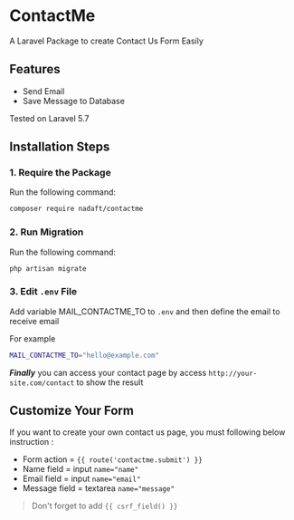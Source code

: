 # ContactMe

A Laravel Package to create Contact Us Form Easily

## Features
- Send Email
- Save Message to Database

Tested on Laravel 5.7

## Installation Steps

### 1. Require the Package

Run the following command: 

```bash
composer require nadaft/contactme
```

### 2. Run Migration

Run the following command: 

```bash
php artisan migrate
```

### 3. Edit `.env` File

Add variable MAIL_CONTACTME_TO to `.env` and then define the email to receive email

For example

```bash
MAIL_CONTACTME_TO="hello@example.com"
```
***Finally*** you can access your contact page by access `http://your-site.com/contact` to show the result


## Customize Your Form

If you want to create your own contact us page, you must following below instruction :

- Form action = `{{ route('contactme.submit') }}`
- Name field = input `name="name"`
- Email field = input `name="email"`
- Message field = textarea `name="message"`

> Don't forget to add `{{ csrf_field() }}`
